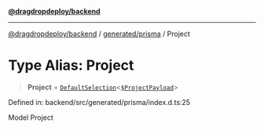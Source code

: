 [**@dragdropdeploy/backend**](../../../README.md)

***

[@dragdropdeploy/backend](../../../README.md) / [generated/prisma](../README.md) / Project

# Type Alias: Project

> **Project** = [`DefaultSelection`](../runtime/library/type-aliases/DefaultSelection.md)\<[`$ProjectPayload`](../namespaces/Prisma/type-aliases/$ProjectPayload.md)\>

Defined in: backend/src/generated/prisma/index.d.ts:25

Model Project
